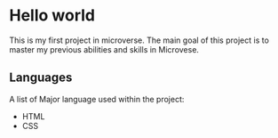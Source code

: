 # Hello world
This is my first project in microverse. The main goal of this project is to master my previous abilities and skills in Microvese.
## Languages
A list of Major language used within the project:
* HTML
* CSS
